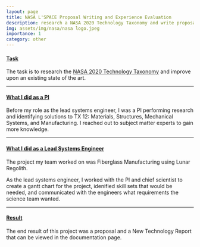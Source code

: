 ```yaml
---
layout: page
title: NASA L'SPACE Proposal Writing and Experience Evaluation
description: research a NASA 2020 Technology Taxonomy and write proposal to improve the state of the art
img: assets/img/nasa/nasa logo.jpeg
importance: 1
category: other
---
```


#### <u>Task</u>
The task is to research the <a href="https://www.nasa.gov/offices/oct/taxonomy/index.html">NASA 2020 Technology Taxonomy</a> and improve upon an existing state of the art.

<hr>

#### <u>What I did as a PI</u>
Before my role as the lead systems engineer, I was a PI performing research and identifying solutions to TX 12: Materials, Structures, Mechanical Systems, and Manufacturing. I reached out to subject matter experts to gain more knowledge. 

<hr>

#### <u>What I did as a Lead Systems Engineer</u>
The project my team worked on was Fiberglass Manufacturing using Lunar Regolith. 

As the lead systems engineer, I worked with the PI and chief scientist to create a gantt chart for the project, idenified skill sets that would be needed, and communicated with the engineers what requirements the science team wanted.

<hr>

#### <u>Result</u>
The end result of this project was a proposal and a New Technology Report that can be viewed in the documentation page.